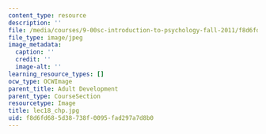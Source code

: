 ```yaml
---
content_type: resource
description: ''
file: /media/courses/9-00sc-introduction-to-psychology-fall-2011/f8d6fd685d38738f0095fad297a7d8b0_lec18_chp.jpg
file_type: image/jpeg
image_metadata:
  caption: ''
  credit: ''
  image-alt: ''
learning_resource_types: []
ocw_type: OCWImage
parent_title: Adult Development
parent_type: CourseSection
resourcetype: Image
title: lec18_chp.jpg
uid: f8d6fd68-5d38-738f-0095-fad297a7d8b0
---
```

